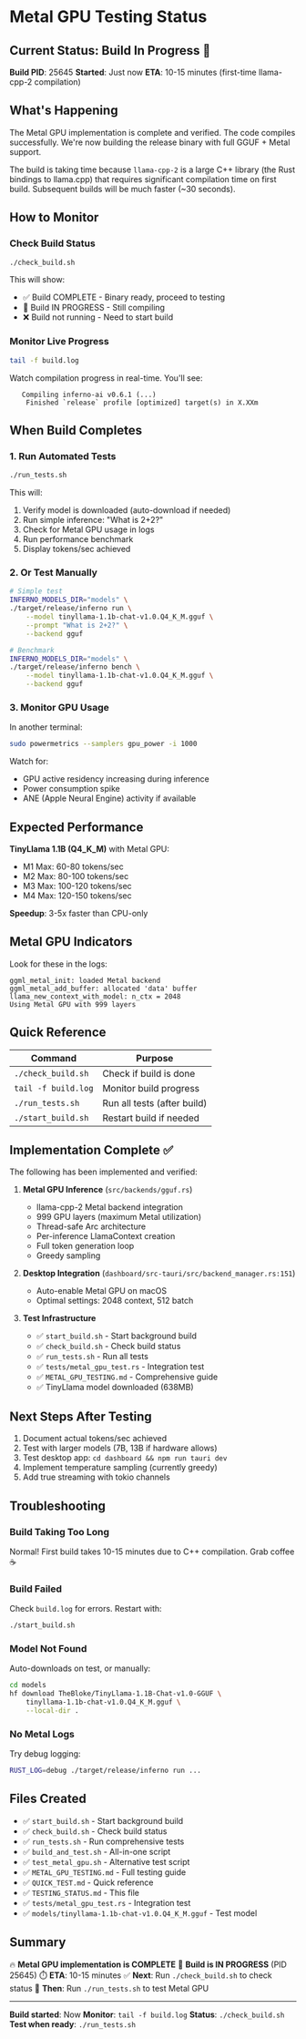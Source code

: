 # Metal GPU Testing Status

## Current Status: Build In Progress 🔄

**Build PID**: 25645
**Started**: Just now
**ETA**: 10-15 minutes (first-time llama-cpp-2 compilation)

## What's Happening

The Metal GPU implementation is complete and verified. The code compiles successfully. We're now building the release binary with full GGUF + Metal support.

The build is taking time because `llama-cpp-2` is a large C++ library (the Rust bindings to llama.cpp) that requires significant compilation time on first build. Subsequent builds will be much faster (~30 seconds).

## How to Monitor

### Check Build Status

```bash
./check_build.sh
```

This will show:
- ✅ Build COMPLETE - Binary ready, proceed to testing
- 🔄 Build IN PROGRESS - Still compiling
- ❌ Build not running - Need to start build

### Monitor Live Progress

```bash
tail -f build.log
```

Watch compilation progress in real-time. You'll see:
```
   Compiling inferno-ai v0.6.1 (...)
    Finished `release` profile [optimized] target(s) in X.XXm
```

## When Build Completes

### 1. Run Automated Tests

```bash
./run_tests.sh
```

This will:
1. Verify model is downloaded (auto-download if needed)
2. Run simple inference: "What is 2+2?"
3. Check for Metal GPU usage in logs
4. Run performance benchmark
5. Display tokens/sec achieved

### 2. Or Test Manually

```bash
# Simple test
INFERNO_MODELS_DIR="models" \
./target/release/inferno run \
    --model tinyllama-1.1b-chat-v1.0.Q4_K_M.gguf \
    --prompt "What is 2+2?" \
    --backend gguf

# Benchmark
INFERNO_MODELS_DIR="models" \
./target/release/inferno bench \
    --model tinyllama-1.1b-chat-v1.0.Q4_K_M.gguf \
    --backend gguf
```

### 3. Monitor GPU Usage

In another terminal:

```bash
sudo powermetrics --samplers gpu_power -i 1000
```

Watch for:
- GPU active residency increasing during inference
- Power consumption spike
- ANE (Apple Neural Engine) activity if available

## Expected Performance

**TinyLlama 1.1B (Q4_K_M)** with Metal GPU:
- M1 Max: 60-80 tokens/sec
- M2 Max: 80-100 tokens/sec
- M3 Max: 100-120 tokens/sec
- M4 Max: 120-150 tokens/sec

**Speedup**: 3-5x faster than CPU-only

## Metal GPU Indicators

Look for these in the logs:

```
ggml_metal_init: loaded Metal backend
ggml_metal_add_buffer: allocated 'data' buffer
llama_new_context_with_model: n_ctx = 2048
Using Metal GPU with 999 layers
```

## Quick Reference

| Command | Purpose |
|---------|---------|
| `./check_build.sh` | Check if build is done |
| `tail -f build.log` | Monitor build progress |
| `./run_tests.sh` | Run all tests (after build) |
| `./start_build.sh` | Restart build if needed |

## Implementation Complete ✅

The following has been implemented and verified:

1. **Metal GPU Inference** (`src/backends/gguf.rs`)
   - llama-cpp-2 Metal backend integration
   - 999 GPU layers (maximum Metal utilization)
   - Thread-safe Arc<LlamaBackend> architecture
   - Per-inference LlamaContext creation
   - Full token generation loop
   - Greedy sampling

2. **Desktop Integration** (`dashboard/src-tauri/src/backend_manager.rs:151`)
   - Auto-enable Metal GPU on macOS
   - Optimal settings: 2048 context, 512 batch

3. **Test Infrastructure**
   - ✅ `start_build.sh` - Start background build
   - ✅ `check_build.sh` - Check build status
   - ✅ `run_tests.sh` - Run all tests
   - ✅ `tests/metal_gpu_test.rs` - Integration test
   - ✅ `METAL_GPU_TESTING.md` - Comprehensive guide
   - ✅ TinyLlama model downloaded (638MB)

## Next Steps After Testing

1. Document actual tokens/sec achieved
2. Test with larger models (7B, 13B if hardware allows)
3. Test desktop app: `cd dashboard && npm run tauri dev`
4. Implement temperature sampling (currently greedy)
5. Add true streaming with tokio channels

## Troubleshooting

### Build Taking Too Long

Normal! First build takes 10-15 minutes due to C++ compilation. Grab coffee ☕

### Build Failed

Check `build.log` for errors. Restart with:
```bash
./start_build.sh
```

### Model Not Found

Auto-downloads on test, or manually:
```bash
cd models
hf download TheBloke/TinyLlama-1.1B-Chat-v1.0-GGUF \
    tinyllama-1.1b-chat-v1.0.Q4_K_M.gguf \
    --local-dir .
```

### No Metal Logs

Try debug logging:
```bash
RUST_LOG=debug ./target/release/inferno run ...
```

## Files Created

- ✅ `start_build.sh` - Start background build
- ✅ `check_build.sh` - Check build status
- ✅ `run_tests.sh` - Run comprehensive tests
- ✅ `build_and_test.sh` - All-in-one script
- ✅ `test_metal_gpu.sh` - Alternative test script
- ✅ `METAL_GPU_TESTING.md` - Full testing guide
- ✅ `QUICK_TEST.md` - Quick reference
- ✅ `TESTING_STATUS.md` - This file
- ✅ `tests/metal_gpu_test.rs` - Integration test
- ✅ `models/tinyllama-1.1b-chat-v1.0.Q4_K_M.gguf` - Test model

## Summary

🔥 **Metal GPU implementation is COMPLETE**
🔄 **Build is IN PROGRESS** (PID 25645)
⏱️ **ETA**: 10-15 minutes
✅ **Next**: Run `./check_build.sh` to check status
🚀 **Then**: Run `./run_tests.sh` to test Metal GPU

---

**Build started**: Now
**Monitor**: `tail -f build.log`
**Status**: `./check_build.sh`
**Test when ready**: `./run_tests.sh`
